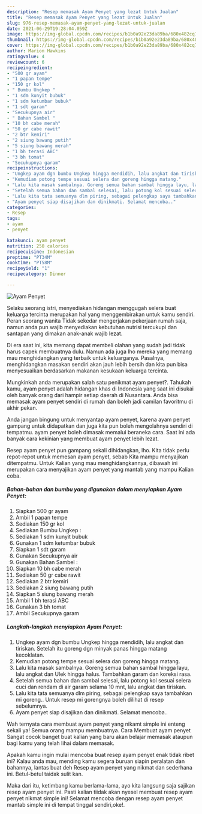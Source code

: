 ```yaml
---
description: "Resep memasak Ayam Penyet yang lezat Untuk Jualan"
title: "Resep memasak Ayam Penyet yang lezat Untuk Jualan"
slug: 976-resep-memasak-ayam-penyet-yang-lezat-untuk-jualan
date: 2021-06-29T19:28:04.059Z
image: https://img-global.cpcdn.com/recipes/b1b0a92e23da89ba/680x482cq70/ayam-penyet-foto-resep-utama.jpg
thumbnail: https://img-global.cpcdn.com/recipes/b1b0a92e23da89ba/680x482cq70/ayam-penyet-foto-resep-utama.jpg
cover: https://img-global.cpcdn.com/recipes/b1b0a92e23da89ba/680x482cq70/ayam-penyet-foto-resep-utama.jpg
author: Marion Hawkins
ratingvalue: 4
reviewcount: 6
recipeingredient:
- "500 gr ayam"
- "1 papan tempe"
- "150 gr kol"
- " Bumbu Ungkep "
- "1 sdm kunyit bubuk"
- "1 sdm ketumbar bubuk"
- "1 sdt garam"
- "Secukupnya air"
- " Bahan Sambel "
- "10 bh cabe merah"
- "50 gr cabe rawit"
- "2 btr kemiri"
- "2 siung bawang putih"
- "5 siung bawang merah"
- "1 bh terasi ABC"
- "3 bh tomat"
- "Secukupnya garam"
recipeinstructions:
- "Ungkep ayam dgn bumbu Ungkep hingga mendidih, lalu angkat dan tiriskan. Setelah itu goreng dgn minyak panas hingga matang kecoklatan."
- "Kemudian potong tempe sesuai selera dan goreng hingga matang."
- "Lalu kita masak sambalnya. Goreng semua bahan sambal hingga layu, lalu angkat dan Ulek hingga halus. Tambahkan garam dan koreksi rasa."
- "Setelah semua bahan dan sambal selesai, lalu potong kol sesuai selera cuci dan rendam di air garam selama 10 mnt, lalu angkat dan tiriskan."
- "Lalu kita tata semuanya dlm piring, sebagai pelengkap saya tambahkan mi goreng.. Untuk resep mi gorengnya boleh dilihat di resep sebelumnya."
- "Ayam penyet siap disajikan dan dinikmati. Selamat mencoba.."
categories:
- Resep
tags:
- ayam
- penyet

katakunci: ayam penyet 
nutrition: 250 calories
recipecuisine: Indonesian
preptime: "PT34M"
cooktime: "PT58M"
recipeyield: "1"
recipecategory: Dinner

---
```



![Ayam Penyet](https://img-global.cpcdn.com/recipes/b1b0a92e23da89ba/680x482cq70/ayam-penyet-foto-resep-utama.jpg)

Selaku seorang istri, menyediakan hidangan menggugah selera buat keluarga tercinta merupakan hal yang menggembirakan untuk kamu sendiri. Peran seorang  wanita Tidak sekedar mengerjakan pekerjaan rumah saja, namun anda pun wajib menyediakan kebutuhan nutrisi tercukupi dan santapan yang dimakan anak-anak wajib lezat.

Di era  saat ini, kita memang dapat membeli olahan yang sudah jadi tidak harus capek membuatnya dulu. Namun ada juga lho mereka yang memang mau menghidangkan yang terbaik untuk keluarganya. Pasalnya, menghidangkan masakan sendiri akan jauh lebih bersih dan kita pun bisa menyesuaikan berdasarkan makanan kesukaan keluarga tercinta. 



Mungkinkah anda merupakan salah satu penikmat ayam penyet?. Tahukah kamu, ayam penyet adalah hidangan khas di Indonesia yang saat ini disukai oleh banyak orang dari hampir setiap daerah di Nusantara. Anda bisa memasak ayam penyet sendiri di rumah dan boleh jadi camilan favoritmu di akhir pekan.

Anda jangan bingung untuk menyantap ayam penyet, karena ayam penyet gampang untuk didapatkan dan juga kita pun boleh mengolahnya sendiri di tempatmu. ayam penyet boleh dimasak memalui beraneka cara. Saat ini ada banyak cara kekinian yang membuat ayam penyet lebih lezat.

Resep ayam penyet pun gampang sekali dihidangkan, lho. Kita tidak perlu repot-repot untuk memesan ayam penyet, sebab Kita mampu menyajikan ditempatmu. Untuk Kalian yang mau menghidangkannya, dibawah ini merupakan cara menyajikan ayam penyet yang mantab yang mampu Kalian coba.

<!--inarticleads1-->

##### Bahan-bahan dan bumbu yang digunakan dalam menyiapkan Ayam Penyet:

1. Siapkan 500 gr ayam
1. Ambil 1 papan tempe
1. Sediakan 150 gr kol
1. Sediakan  Bumbu Ungkep :
1. Sediakan 1 sdm kunyit bubuk
1. Gunakan 1 sdm ketumbar bubuk
1. Siapkan 1 sdt garam
1. Gunakan Secukupnya air
1. Gunakan  Bahan Sambel :
1. Siapkan 10 bh cabe merah
1. Sediakan 50 gr cabe rawit
1. Sediakan 2 btr kemiri
1. Sediakan 2 siung bawang putih
1. Siapkan 5 siung bawang merah
1. Ambil 1 bh terasi ABC
1. Gunakan 3 bh tomat
1. Ambil Secukupnya garam




<!--inarticleads2-->

##### Langkah-langkah menyiapkan Ayam Penyet:

1. Ungkep ayam dgn bumbu Ungkep hingga mendidih, lalu angkat dan tiriskan. Setelah itu goreng dgn minyak panas hingga matang kecoklatan.
1. Kemudian potong tempe sesuai selera dan goreng hingga matang.
1. Lalu kita masak sambalnya. Goreng semua bahan sambal hingga layu, lalu angkat dan Ulek hingga halus. Tambahkan garam dan koreksi rasa.
1. Setelah semua bahan dan sambal selesai, lalu potong kol sesuai selera cuci dan rendam di air garam selama 10 mnt, lalu angkat dan tiriskan.
1. Lalu kita tata semuanya dlm piring, sebagai pelengkap saya tambahkan mi goreng.. Untuk resep mi gorengnya boleh dilihat di resep sebelumnya.
1. Ayam penyet siap disajikan dan dinikmati. Selamat mencoba..




Wah ternyata cara membuat ayam penyet yang nikamt simple ini enteng sekali ya! Semua orang mampu membuatnya. Cara Membuat ayam penyet Sangat cocok banget buat kalian yang baru akan belajar memasak ataupun bagi kamu yang telah lihai dalam memasak.

Apakah kamu ingin mulai mencoba buat resep ayam penyet enak tidak ribet ini? Kalau anda mau, mending kamu segera buruan siapin peralatan dan bahannya, lantas buat deh Resep ayam penyet yang nikmat dan sederhana ini. Betul-betul taidak sulit kan. 

Maka dari itu, ketimbang kamu berlama-lama, ayo kita langsung saja sajikan resep ayam penyet ini. Pasti kalian tiidak akan nyesel membuat resep ayam penyet nikmat simple ini! Selamat mencoba dengan resep ayam penyet mantab simple ini di tempat tinggal sendiri,oke!.

